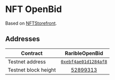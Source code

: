 # NFT OpenBid

Based on [NFTStorefront](https://github.com/onflow/nft-storefront).

## Addresses

| Contract | RaribleOpenBid |
| --- | :---: |
| Testnet address | [`0xebf4ae01d1284af8`](https://flow-view-source.com/testnet/account/0xebf4ae01d1284af8) |
| Testnet block height | [52899313](https://testnet.flowscan.org/transaction/9f3fec1962b5250f59484a3a7e042a07631db6a7a6f8588cd0b248e064b7ed36)|


